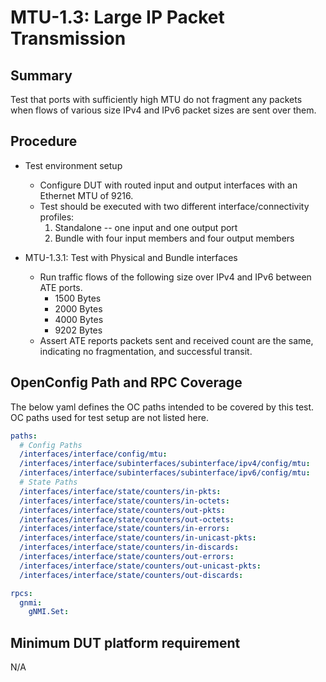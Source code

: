 # MTU-1.3: Large IP Packet Transmission

## Summary

Test that ports with sufficiently high MTU do not fragment any packets when flows of various size 
IPv4 and IPv6 packet sizes are sent over them.

## Procedure

* Test environment setup
  * Configure DUT with routed input and output interfaces with an Ethernet MTU of 9216.
  * Test should be executed with two different interface/connectivity profiles:
    1) Standalone -- one input and one output port
    2) Bundle with four input members and four output members

* MTU-1.3.1: Test with Physical and Bundle interfaces
  * Run traffic flows of the following size over IPv4 and IPv6 between ATE ports. 
    * 1500 Bytes
    * 2000 Bytes
    * 4000 Bytes
    * 9202 Bytes
  * Assert ATE reports packets sent and received count are the same, indicating no fragmentation, and 
    successful transit.

## OpenConfig Path and RPC Coverage

The below yaml defines the OC paths intended to be covered by this test.  OC paths used for test setup are not listed here.

```yaml
paths:
  # Config Paths
  /interfaces/interface/config/mtu:
  /interfaces/interface/subinterfaces/subinterface/ipv4/config/mtu:
  /interfaces/interface/subinterfaces/subinterface/ipv6/config/mtu:
  # State Paths
  /interfaces/interface/state/counters/in-pkts:
  /interfaces/interface/state/counters/in-octets:
  /interfaces/interface/state/counters/out-pkts:
  /interfaces/interface/state/counters/out-octets:
  /interfaces/interface/state/counters/in-errors:
  /interfaces/interface/state/counters/in-unicast-pkts:
  /interfaces/interface/state/counters/in-discards:
  /interfaces/interface/state/counters/out-errors:
  /interfaces/interface/state/counters/out-unicast-pkts:
  /interfaces/interface/state/counters/out-discards:

rpcs:
  gnmi:
    gNMI.Set:
```

## Minimum DUT platform requirement

N/A

